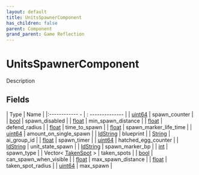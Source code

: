 ```yaml
---
layout: default
title: UnitsSpawnerComponent
has_children: false
parent: Component
grand_parent: Game Reflection
---
```

# UnitsSpawnerComponent
Description 

## Fields
| Type | Name |
|:------------ - | : -------------- |
| [uint64](game-reflection/components/uint64.md) | spawn_counter |
| [bool](game-reflection/components/bool.md) | spawn_disabled |
| [float](game-reflection/components/float.md) | min_spawn_distance |
| [float](game-reflection/components/float.md) | defend_radius |
| [float](game-reflection/components/float.md) | time_to_spawn |
| [float](game-reflection/components/float.md) | spawn_marker_life_time |
| [uint64](game-reflection/components/uint64.md) | amount_on_single_spawn |
| [IdString](game-reflection/components/id_string.md) | blueprint |
| [String](game-reflection/components/string.md) | ai_group_id |
| [float](game-reflection/components/float.md) | spawn_timer |
| [uint64](game-reflection/components/uint64.md) | hatched_egg_counter |
| [IdString](game-reflection/components/id_string.md) | unit_state_spawn |
| [IdString](game-reflection/components/id_string.md) | spawn_marker_bp |
| [int](game-reflection/enums/int.md) | spawn_type |
| Vector< [TakenSpot](game-reflection/classes/taken_spot.md) > | taken_spots |
| [bool](game-reflection/components/bool.md) | can_spawn_when_visible |
| [float](game-reflection/components/float.md) | max_spawn_distance |
| [float](game-reflection/components/float.md) | taken_spot_radius |
| [uint64](game-reflection/components/uint64.md) | max_spawn |
